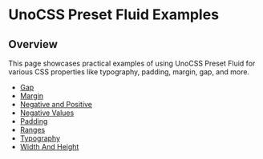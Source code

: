 # UnoCSS Preset Fluid Examples

## Overview
This page showcases practical examples of using UnoCSS Preset 
Fluid for various CSS properties like typography, padding, 
margin, gap, and more.

- [Gap](/examples/gap)
- [Margin](/examples/margin)
- [Negative and Positive](/examples/negative-positive-values)
- [Negative Values](/examples/negative-values)
- [Padding](/examples/padding)
- [Ranges](/examples/ranges)
- [Typography](/examples/typography)
- [Width And Height](/examples/width-height)
